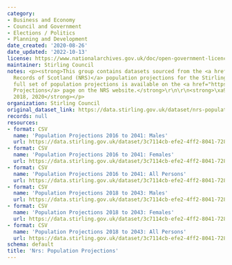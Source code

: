 ```yaml
---
category:
- Business and Economy
- Council and Government
- Elections / Politics
- Planning and Development
date_created: '2020-08-26'
date_updated: '2022-10-13'
license: https://www.nationalarchives.gov.uk/doc/open-government-licence/version/3/
maintainer: Stirling Council
notes: <p><strong>This group contains datasets sourced from the <a href="https://www.nrscotland.gov.uk/">National
  Records of Scotland (NRS)</a> population projections for the Stirling Council area.</strong>\r\n\r\n<strong>The
  full set of population projections is available on the <a href="https://www.nrscotland.gov.uk/statistics-and-data/statistics/statistics-by-theme/population/population-projections">Population
  Projections</a> page on the NRS website.</strong>\r\n\r\n<strong>\xa9 Crown Copyright
  2018, 2020</strong></p>
organization: Stirling Council
original_dataset_link: https://data.stirling.gov.uk/dataset/nrs-population-projections
records: null
resources:
- format: CSV
  name: 'Population Projections 2016 to 2041: Males'
  url: https://data.stirling.gov.uk/dataset/3c7114cb-efe2-4ff2-8041-728f1d33fb5c/resource/42ef8ed2-9131-4a53-837b-9ae77a3696a6/download/20220707-stirling-council-nrs-population-projections-2016-males.csv
- format: CSV
  name: 'Population Projections 2016 to 2041: Females'
  url: https://data.stirling.gov.uk/dataset/3c7114cb-efe2-4ff2-8041-728f1d33fb5c/resource/2127ba00-f031-4acb-8884-7c2f8da86162/download/20220707-stirling-council-nrs-population-projections-2016-females.csv
- format: CSV
  name: 'Population Projections 2016 to 2041: All Persons'
  url: https://data.stirling.gov.uk/dataset/3c7114cb-efe2-4ff2-8041-728f1d33fb5c/resource/a5f1242d-fed1-4909-a21e-843d6d105142/download/20220707-stirling-council-nrs-population-projections-2016-all-persons.csv
- format: CSV
  name: 'Population Projections 2018 to 2043: Males'
  url: https://data.stirling.gov.uk/dataset/3c7114cb-efe2-4ff2-8041-728f1d33fb5c/resource/ba572e63-f18f-4185-b801-cda2265e536e/download/20220707-stirling-council-nrs-population-projections-2018-males.csv
- format: CSV
  name: 'Population Projections 2018 to 2043: Females'
  url: https://data.stirling.gov.uk/dataset/3c7114cb-efe2-4ff2-8041-728f1d33fb5c/resource/1cb2175d-5376-41f5-823b-dc4b32427846/download/20220707-stirling-council-nrs-population-projections-2018-females.csv
- format: CSV
  name: 'Population Projections 2018 to 2043: All Persons'
  url: https://data.stirling.gov.uk/dataset/3c7114cb-efe2-4ff2-8041-728f1d33fb5c/resource/fc750a15-15b6-4fd0-821f-04d855127ab2/download/20220707-stirling-council-nrs-population-projections-2018-all-persons.csv
schema: default
title: 'Nrs: Population Projections'
---
```

